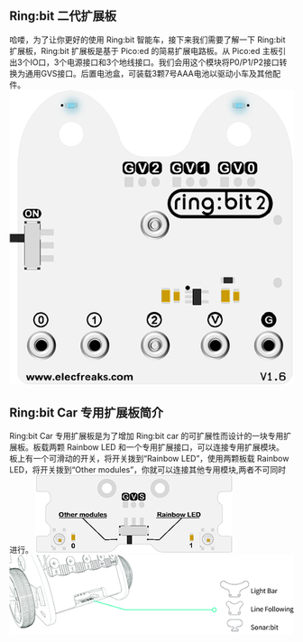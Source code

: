 ## Ring:bit  二代扩展板
哈喽，为了让你更好的使用 Ring:bit 智能车，接下来我们需要了解一下 Ring:bit 扩展板，Ring:bit 扩展板是基于 Pico:ed 的简易扩展电路板。从 Pico:ed 主板引出3个IO口，3个电源接口和3个地线接口。我们会用这个模块将P0/P1/P2接口转换为通用GVS接口。后置电池盒，可装载3颗7号AAA电池以驱动小车及其他配件。
![](./images/board01.png)
## Ring:bit Car 专用扩展板简介
Ring:bit Car 专用扩展板是为了增加 Ring:bit car 的可扩展性而设计的一块专用扩展板。板载两颗 Rainbow LED  和一个专用扩展接口，可以连接专用扩展模块。
板上有一个可滑动的开关，将开关拨到“Rainbow LED”，使用两颗板载 Rainbow LED，将开关拨到“Other modules”，你就可以连接其他专用模块,两者不可同时进行。
![](./images/board02.png)
![](./images/board03.png)
